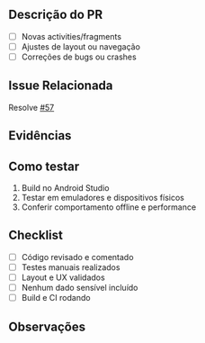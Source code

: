 ## Descrição do PR
- [ ] Novas activities/fragments
- [ ] Ajustes de layout ou navegação
- [ ] Correções de bugs ou crashes

## Issue Relacionada
Resolve <a href="link-da-tarefa-57">#57</a>

## Evidências
<!-- Adicione prints ou vídeos mostrando o que foi feito -->

## Como testar
1. Build no Android Studio
2. Testar em emuladores e dispositivos físicos
3. Conferir comportamento offline e performance

## Checklist
- [ ] Código revisado e comentado
- [ ] Testes manuais realizados
- [ ] Layout e UX validados
- [ ] Nenhum dado sensível incluído
- [ ] Build e CI rodando

## Observações
<!-- Não obrigatório -->